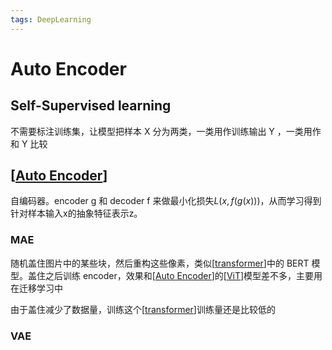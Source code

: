 ```yaml
---
tags: DeepLearning
---
```

# Auto Encoder

## Self-Supervised learning

不需要标注训练集，让模型把样本 X 分为两类，一类用作训练输出 Y ，一类用作和 Y 比较

## [[Auto Encoder]]

自编码器。encoder g 和 decoder f 来做最小化损失$L(x, f(g(x)))$，从而学习得到针对样本输入x的抽象特征表示z。

### MAE

随机盖住图片中的某些块，然后重构这些像素，类似[[transformer]]中的 BERT 模型。盖住之后训练 encoder，效果和[[Auto Encoder]]的[[ViT]]模型差不多，主要用在迁移学习中

由于盖住减少了数据量，训练这个[[transformer]]训练量还是比较低的

### VAE

[//begin]: # "Autogenerated link references for markdown compatibility"
[transformer]: transformer.md "Transformer"
[Auto Encoder#mask]: <Auto Encoder.md> "Auto Encoder"
[Auto Encoder#Next Sentence Prediction]: <Auto Encoder.md> "Auto Encoder"
[Auto Encoder#Downstream Task]: <Auto Encoder.md> "Auto Encoder"
[Auto Encoder]: <Auto Encoder.md> "Auto Encoder"
[ViT]: ViT.md "ViT"
[//end]: # "Autogenerated link references"
